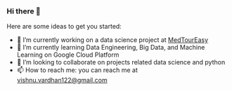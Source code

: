 ### Hi there 👋


Here are some ideas to get you started:

- 🔭 I’m currently working on a data science project at [MedTourEasy](https://medtoureasy.com/)
- 🌱 I’m currently learning Data Engineering, Big Data, and Machine Learning on Google Cloud Platform 
- 👯 I’m looking to collaborate on projects related data science and python
- 📫 How to reach me: you can reach me at vishnu.vardhan122@gmail.com


